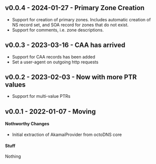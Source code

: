 ## v0.0.4 - 2024-01-27 - Primary Zone Creation

* Support for creation of primary zones.
  Includes automatic creation of NS record set,
  and SOA record for zones that do not exist.
* Support for comments, i.e. zone descriptions.

## v0.0.3 - 2023-03-16 - CAA has arrived

* Support for CAA records has been added
* Set a user-agent on outgoing http requests

## v0.0.2 - 2023-02-03 - Now with more PTR values

* Support for multi-value PTRs

## v0.0.1 - 2022-01-07 - Moving

#### Nothworthy Changes

* Initial extraction of AkamaiProvider from octoDNS core

#### Stuff

Nothing
